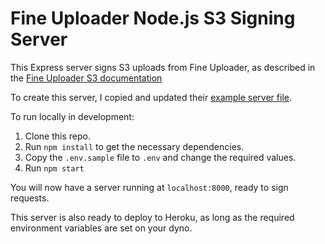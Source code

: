 # Fine Uploader Node.js S3 Signing Server

This Express server signs S3 uploads from Fine Uploader, as described in the
[Fine Uploader S3 documentation](http://blog.fineuploader.com/2013/08/16/fine-uploader-s3-upload-directly-to-amazon-s3-from-your-browser/#server-side-integration)

To create this server, I copied and updated their
[example server file](https://github.com/FineUploader/server-examples/tree/master/nodejs/s3).

To run locally in development:

1.  Clone this repo.
1.  Run `npm install` to get the necessary dependencies.
1.  Copy the `.env.sample` file to `.env` and change the required values.
1.  Run `npm start`

You will now have a server running at `localhost:8000`, ready to sign requests.

This server is also ready to deploy to Heroku, as long as the required
environment variables are set on your dyno.
